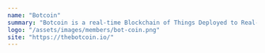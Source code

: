```yaml
---
name: "Botcoin"
summary: "Botcoin is a real-time Blockchain of Things Deployed to Real-world Initatives to Solve Real Human Problems"
logo: "/assets/images/members/bot-coin.png"
site: "https://thebotcoin.io/"
---
```

